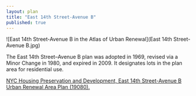 ```yaml
---
layout: plan
title: "East 14th Street-Avenue B"
published: true
---
```


![East 14th Street-Avenue B in the Atlas of Urban Renewal](East 14th Street-Avenue B.jpg)

The East 14th Street–Avenue B plan was adopted in 1969, revised via a Minor Change in 1980, and expired in 2009. It designates lots in the plan area for residential use.

[NYC Housing Preservation and Development, East 14th Street-Avenue B Urban Renewal Area Plan (19080).](https://www.nyc.gov/assets/hpd/downloads/pdfs/services/east-14th-street-avenue-b-urp-first-minor-change.pdf)
